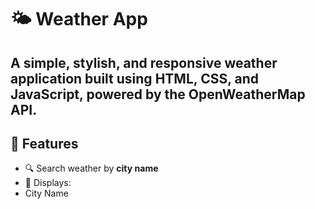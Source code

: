 #  🌤️ Weather App
A **simple**, **stylish**, and **responsive** weather application built using **HTML**, **CSS**, and **JavaScript**, powered by the **OpenWeatherMap API**.
---
## 🚀 Features
- 🔍 Search weather by **city name**
- 📍 Displays:
- City Name
